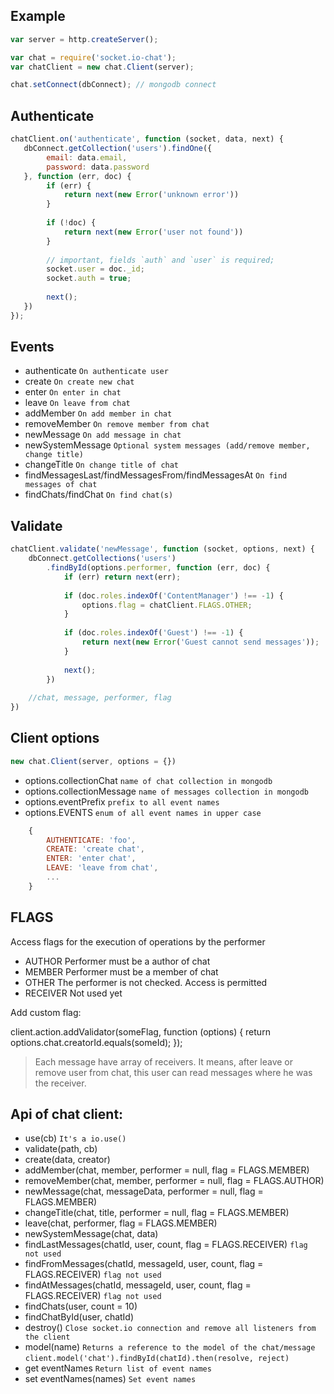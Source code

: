 ## Example

```javascript
var server = http.createServer();

var chat = require('socket.io-chat');
var chatClient = new chat.Client(server);

chat.setConnect(dbConnect); // mongodb connect
```

## Authenticate

```javascript
chatClient.on('authenticate', function (socket, data, next) {
   dbConnect.getCollection('users').findOne({
        email: data.email,
        password: data.password
   }, function (err, doc) {
        if (err) { 
            return next(new Error('unknown error'))
        }
        
        if (!doc) {
            return next(new Error('user not found'))
        }
        
        // important, fields `auth` and `user` is required;        
        socket.user = doc._id;
        socket.auth = true;
        
        next();
   })
});
```

## Events

* authenticate
    `On authenticate user`
* create
    `On create new chat`
* enter
    `On enter in chat`
* leave
    `On leave from chat`
* addMember
    `On add member in chat`
* removeMember
    `On remove member from chat`
* newMessage
    `On add message in chat`
* newSystemMessage
    `Optional system messages (add/remove member, change title)`
* changeTitle
    `On change title of chat`
* findMessagesLast/findMessagesFrom/findMessagesAt
    `On find messages of chat`
* findChats/findChat
    `On find chat(s)`
    
## Validate

```javascript
chatClient.validate('newMessage', function (socket, options, next) {
    dbConnect.getCollections('users')
        .findById(options.performer, function (err, doc) {
            if (err) return next(err);
            
            if (doc.roles.indexOf('ContentManager') !== -1) {
                options.flag = chatClient.FLAGS.OTHER;
            }
            
            if (doc.roles.indexOf('Guest') !== -1) {
                return next(new Error('Guest cannot send messages'));
            }
            
            next();
        }) 
    
    //chat, message, performer, flag
})
```
## Client options

```javascript
new chat.Client(server, options = {})
```

* options.collectionChat
    `name of chat collection in mongodb`
* options.collectionMessage
    `name of messages collection in mongodb`
* options.eventPrefix
    `prefix to all event names`
* options.EVENTS
    `enum of all event names in upper case`
```javascript
    {
        AUTHENTICATE: 'foo',
        CREATE: 'create chat',
        ENTER: 'enter chat',
        LEAVE: 'leave from chat',
        ...
    }
```

## FLAGS

Access flags for the execution of operations by the performer

* AUTHOR
    Performer must be a author of chat
* MEMBER
    Performer must be a member of chat
* OTHER
    The performer is not checked. Access is permitted
* RECEIVER
    Not used yet

Add custom flag:

client.action.addValidator(someFlag, function (options) {
    return options.chat.creatorId.equals(someId);
});

> Each message have array of receivers. It means, after leave or remove user from chat, this user can read messages 
> where he was the receiver.

## Api of chat client:

* use(cb)
    `It's a io.use()`
* validate(path, cb)
* create(data, creator)
* addMember(chat, member, performer = null, flag = FLAGS.MEMBER)
* removeMember(chat, member, performer = null, flag = FLAGS.AUTHOR)
* newMessage(chat, messageData, performer = null, flag = FLAGS.MEMBER)
* changeTitle(chat, title, performer = null, flag = FLAGS.MEMBER)
* leave(chat, performer, flag = FLAGS.MEMBER)
* newSystemMessage(chat, data)
* findLastMessages(chatId, user, count, flag = FLAGS.RECEIVER) `flag not used`
* findFromMessages(chatId, messageId, user, count, flag = FLAGS.RECEIVER) `flag not used`
* findAtMessages(chatId, messageId, user, count, flag = FLAGS.RECEIVER) `flag not used`
* findChats(user, count = 10)
* findChatById(user, chatId)
* destroy()
    `Close socket.io connection and remove all listeners from the client`
* model(name)
    `Returns a reference to the model of the chat/message`
    `client.model('chat').findById(chatId).then(resolve, reject)`
* get eventNames
    `Return list of event names`
* set eventNames(names)
    `Set event names`